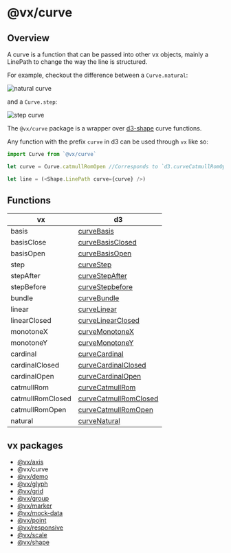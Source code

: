 # @vx/curve

## Overview

A curve is a function that can be passed into other vx objects, mainly a LinePath to change the way the line is structured.

For example, checkout the difference between a `Curve.natural`:

![natural curve](https://raw.githubusercontent.com/d3/d3-shape/master/img/natural.png)

and a `Curve.step`:

![step curve](https://raw.githubusercontent.com/d3/d3-shape/master/img/step.png)

The `@vx/curve` package is a wrapper over [d3-shape](https://github.com/d3/d3-shape) curve functions.

Any function with the prefix `curve` in d3 can be used through `vx` like so:

``` javascript
import Curve from `@vx/curve`

let curve = Curve.catmullRomOpen //Corresponds to `d3.curveCatmullRomOpen`

let line = (<Shape.LinePath curve={curve} />)
```

## Functions

|        vx        |                                      d3                                       |
| ---------------- | ----------------------------------------------------------------------------- |
| basis            | [curveBasis](https://github.com/d3/d3-shape#curveBasis)                       |
| basisClose       | [curveBasisClosed](https://github.com/d3/d3-shape#curveBasisClosed)           |
| basisOpen        | [curveBasisOpen](https://github.com/d3/d3-shape#curveBasisOpen)               |
| step             | [curveStep](https://github.com/d3/d3-shape#curveStep)                         |
| stepAfter        | [curveStepAfter](https://github.com/d3/d3-shape#curveStepAfter)               |
| stepBefore       | [curveStepbefore](https://github.com/d3/d3-shape#curveStepBefore)             |
| bundle           | [curveBundle](https://github.com/d3/d3-shape#curveBundle)                     |
| linear           | [curveLinear](https://github.com/d3/d3-shape#curveLinear)                     |
| linearClosed     | [curveLinearClosed](https://github.com/d3/d3-shape#curveLinearClosed)         |
| monotoneX        | [curveMonotoneX](https://github.com/d3/d3-shape#curveMonotoneX)               |
| monotoneY        | [curveMonotoneY](https://github.com/d3/d3-shape#curveMonotoneY)               |
| cardinal         | [curveCardinal](https://github.com/d3/d3-shape#curveCardinal)                 |
| cardinalClosed   | [curveCardinalClosed](https://github.com/d3/d3-shape#curveCardinalClosed)     |
| cardinalOpen     | [curveCardinalOpen](https://github.com/d3/d3-shape#curveCardinalOpen)         |
| catmullRom       | [curveCatmullRom](https://github.com/d3/d3-shape#curveCatmullRom)             |
| catmullRomClosed | [curveCatmullRomClosed](https://github.com/d3/d3-shape#curveCatmullRomClosed) |
| catmullRomOpen   | [curveCatmullRomOpen](https://github.com/d3/d3-shape#curveCatmullRomOpen)     |
| natural          | [curveNatural](https://github.com/d3/d3-shape#curveNatural)                   |

## vx packages

- [@vx/axis](https://github.com/hshoff/vx/tree/master/packages/vx-axis)
- @vx/curve
- [@vx/demo](https://github.com/hshoff/vx/tree/master/packages/vx-demo)
- [@vx/glyph](https://github.com/hshoff/vx/tree/master/packages/vx-glyph)
- [@vx/grid](https://github.com/hshoff/vx/tree/master/packages/vx-grid)
- [@vx/group](https://github.com/hshoff/vx/tree/master/packages/vx-group)
- [@vx/marker](https://github.com/hshoff/vx/tree/master/packages/vx-marker)
- [@vx/mock-data](https://github.com/hshoff/vx/tree/master/packages/vx-mock-data)
- [@vx/point](https://github.com/hshoff/vx/tree/master/packages/vx-point)
- [@vx/responsive](https://github.com/hshoff/vx/tree/master/packages/vx-responsive)
- [@vx/scale](https://github.com/hshoff/vx/tree/master/packages/vx-scale)
- [@vx/shape](https://github.com/hshoff/vx/tree/master/packages/vx-shape)
